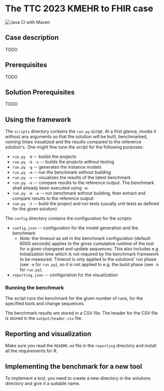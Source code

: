 # The TTC 2023 KMEHR to FHIR case

![Java CI with Maven](https://github.com/dwagelaar/ttc2023-kmehr2fhir/actions/workflows/maven.yml/badge.svg)

## Case description

TODO

## Prerequisites

TODO

## Solution Prerequisites

TODO

## Using the framework

The `scripts` directory contains the `run.py` script.
At a first glance, invoke it without any arguments so that the solution will be built, benchmarked, running times visualized and the results compared to the reference solution's.
One might fine tune the script for the following purposes:
* `run.py -b` -- builds the projects
* `run.py -b -s` -- builds the projects without testing
* `run.py -g` -- generates the instance models
* `run.py -m` -- run the benchmark without building
* `run.py -v` -- visualizes the results of the latest benchmark
* `run.py -e` -- compare results to the reference output. The benchmark shall already been executed using `-m`.
* `run.py -m -e` -- run benchmark without building, then extract and compare results to the reference output
* `run.py -t` -- build the project and run tests (usually unit tests as defined for the given solution)

The `config` directory contains the configuration for the scripts:
* `config.json` -- configuration for the model generation and the benchmark
  * *Note:* the timeout as set in the benchmark configuration (default: 6000 seconds) applies to the gross cumulative runtime of the tool for a given changeset and update sequences. This also includes e.g. Initialization time which is not required by the benchmark framework to be measured.
    Timeout is only applied to the solutions' run phase (see `-m` for `run.py`), so it is not applied to e.g. the build phase (see `-b` for `run.py`).
* `reporting.json` -- configuration for the visualization

### Running the benchmark

The script runs the benchmark for the given number of runs, for the specified tools and change sequences.

The benchmark results are stored in a CSV file. The header for the CSV file is stored in the `output/header.csv` file.

## Reporting and visualization

Make sure you read the `README.md` file in the `reporting` directory and install all the requirements for R.

## Implementing the benchmark for a new tool

To implement a tool, you need to create a new directory in the solutions directory and give it a suitable name.
